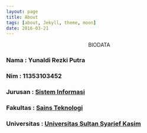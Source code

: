 ```yaml
---
layout: page
title: About
tags: [about, Jekyll, theme, moon]
date: 2016-03-21
---
```




<center>BIODATA</center>


<p><h3>Nama : Yunaldi Rezki Putra </h3>
<p><h3>Nim : 11353103452 </h3>
<p><h3>Jurusan : <a href ="http://sif.uin-suska.ac.id/">Sistem Informasi</a></h3>
<p><h3>Fakultas : <a href ="http://fst.uin-suska.ac.id/">Sains Teknologi</a></h3>
<p><h3>Universitas : <a href ="http://uin-suska.ac.id/">Universitas Sultan Syarief Kasim</a></h3>
